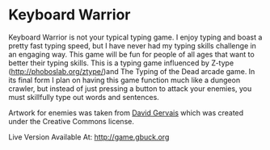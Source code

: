 Keyboard Warrior
==========

Keyboard Warrior is not your typical typing game. I enjoy typing and boast a pretty fast typing speed, but I have never had my typing skills challenge in an engaging way. This game will be fun for people of all ages that want to better their typing skills. This is a typing game influenced by Z-type (http://phoboslab.org/ztype/)and The Typing of the Dead arcade game. In its final form I plan on having this game function much like a dungeon crawler,
but instead of just pressing a button to attack your enemies, you must skillfully type out words and sentences.

Artwork for enemies was taken from <a href="http://pousse.rapiere.free.fr/tome/">David Gervais</a> which was created under
the Creative Commons license.

Live Version Available At: http://game.gbuck.org
